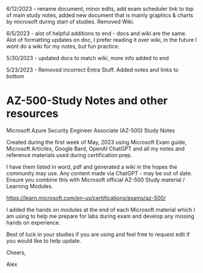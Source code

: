 6/12/2023 - rename document, minor edits, add exam scheduler link to top of main study notes, added new document that is mainly graphics & charts by microsoft during start of studies. Removed Wiki.

6/5/2023 - alot of helpful additions to end - docs and wiki are the same. Alot of formatting updates on doc, I prefer reading it over wiki, in the future I wont do a wiki for my notes, but fun practice.

5/30/2023 - updated docs to match wiki, more info added to end

5/23/2023 - Removed incorrect Entra Stuff. Added notes and links to bottom

# AZ-500-Study Notes and other resources
Microsoft Azure Security Engineer Associate (AZ-500) Study Notes

Created during the first week of May, 2023 using Microsoft Exam guide, Microsoft Articiles, Google Bard, OpenAI ChatGPT and all my notes and reference materials used during certification prep. 

I have them listed in word, pdf and generated a wiki in the hopes the community may use. Any content made via  ChatGPT - may be out of date.
Ensure you combine this with Microsoft official AZ-500 Study material / Learning Modules. 

https://learn.microsoft.com/en-us/certifications/exams/az-500/

I added the hands on modules at the end of each Microsoft material which I am using to help me prepare for labs during exam and develop any missing hands on experience.

Best of luck in your studies if you are using and feel free to request edit if you would like to help update.

Cheers,

Alex
